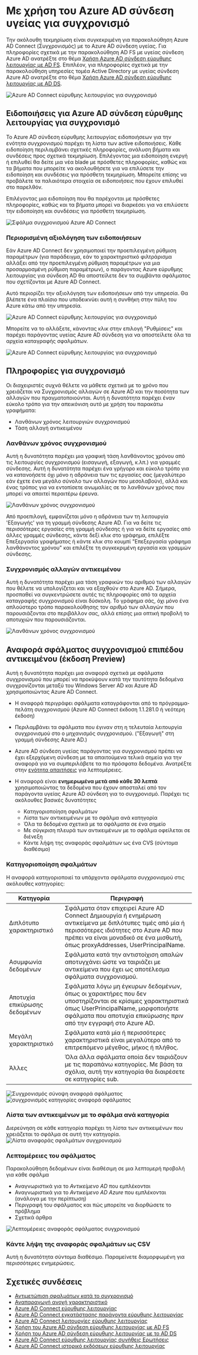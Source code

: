 
<properties
    pageTitle="Χρήση υγείας Azure AD σύνδεση με το συγχρονισμό | Microsoft Azure"
    description="Αυτή είναι η σελίδα Azure AD σύνδεση υγείας που θα ασχολείται με τον τρόπο για την παρακολούθηση της Azure AD Connect συγχρονισμού."
    services="active-directory"
    documentationCenter=""
    authors="karavar"
    manager="samueld"
    editor="curtand"/>

<tags
    ms.service="active-directory"
    ms.workload="identity"
    ms.tgt_pltfrm="na"
    ms.devlang="na"
    ms.topic="get-started-article"
    ms.date="10/18/2016"
    ms.author="vakarand"/>

# <a name="using-azure-ad-connect-health-for-sync"></a>Με χρήση του Azure AD σύνδεση υγείας για συγχρονισμό
Την ακόλουθη τεκμηρίωση είναι συγκεκριμένη για παρακολούθηση Azure AD Connect (Συγχρονισμός) με το Azure AD σύνδεση υγείας.  Για πληροφορίες σχετικά με την παρακολούθηση AD FS με υγείας σύνδεση Azure AD ανατρέξτε στο θέμα [Χρήση Azure AD σύνδεση εύρυθμης λειτουργίας με AD FS](active-directory-aadconnect-health-adfs.md). Επιπλέον, για πληροφορίες σχετικά με την παρακολούθηση υπηρεσίες τομέα Active Directory με υγείας σύνδεση Azure AD ανατρέξτε στο θέμα [Χρήση Azure AD σύνδεση εύρυθμης λειτουργίας με AD DS](active-directory-aadconnect-health-adds.md).

![Azure AD Connect εύρυθμης λειτουργίας για συγχρονισμό](./media/active-directory-aadconnect-health-sync/sync-blade.png)

## <a name="alerts-for-azure-ad-connect-health-for-sync"></a>Ειδοποιήσεις για Azure AD σύνδεση εύρυθμης λειτουργίας για συγχρονισμό
Το Azure AD σύνδεση εύρυθμης λειτουργίας ειδοποιήσεων για την ενότητα συγχρονισμού παρέχει τη λίστα των active ειδοποιήσεις. Κάθε ειδοποίηση περιλαμβάνει σχετικές πληροφορίες, ανάλυση βήματα και συνδέσεις προς σχετικά τεκμηρίωση. Επιλέγοντας μια ειδοποίηση ενεργή ή επιλυθεί θα δείτε μια νέα blade με πρόσθετες πληροφορίες, καθώς και τα βήματα που μπορείτε να ακολουθήσετε για να επιλύσετε την ειδοποίηση και συνδέσεις για πρόσθετη τεκμηρίωση. Μπορείτε επίσης να προβάλετε τα παλαιότερα στοιχεία σε ειδοποιήσεις που έχουν επιλυθεί στο παρελθόν.

Επιλέγοντας μια ειδοποίηση που θα παρέχονται με πρόσθετες πληροφορίες, καθώς και τα βήματα μπορεί να διαρκέσει για να επιλύσετε την ειδοποίηση και συνδέσεις για πρόσθετη τεκμηρίωση.

![Σφάλμα συγχρονισμού Azure AD Connect](./media/active-directory-aadconnect-health-sync/alert.png)

### <a name="limited-evaluation-of-alerts"></a>Περιορισμένη αξιολόγηση των ειδοποιήσεων
Εάν Azure AD Connect δεν χρησιμοποιεί την προεπιλεγμένη ρύθμιση παραμέτρων (για παράδειγμα, εάν το χαρακτηριστικό φιλτράρισμα αλλάξει από την προεπιλεγμένη ρύθμιση παραμέτρων για μια προσαρμοσμένη ρύθμιση παραμέτρων), ο παράγοντας Azure εύρυθμης λειτουργίας για σύνδεση AD θα αποστείλετε δεν τα συμβάντα σφάλματος που σχετίζονται με Azure AD Connect.

Αυτό περιορίζει την αξιολόγηση των ειδοποιήσεων από την υπηρεσία. Θα βλέπετε ένα πλαίσιο που υποδεικνύει αυτή η συνθήκη στην πύλη του Azure κάτω από την υπηρεσία.

![Azure AD Connect εύρυθμης λειτουργίας για συγχρονισμό](./media/active-directory-aadconnect-health-sync/banner.png)

Μπορείτε να το αλλάξετε, κάνοντας κλικ στην επιλογή "Ρυθμίσεις" και παρέχει παράγοντας υγείας Azure AD σύνδεση για να αποστείλετε όλα τα αρχεία καταγραφής σφαλμάτων.

![Azure AD Connect εύρυθμης λειτουργίας για συγχρονισμό](./media/active-directory-aadconnect-health-sync/banner2.png)

## <a name="sync-insight"></a>Πληροφορίες για συγχρονισμό
Οι διαχειριστές συχνά θέλετε να μάθετε σχετικά με το χρόνο που χρειάζεται να Συγχρονισμός αλλαγών σε Azure AD και την ποσότητα των αλλαγών που πραγματοποιούνται. Αυτή η δυνατότητα παρέχει έναν εύκολο τρόπο για την απεικόνιση αυτό με χρήση του παρακάτω γραφήματα:   

- Λανθάνων χρόνος λειτουργιών συγχρονισμού
- Τάση αλλαγή αντικειμένου

### <a name="sync-latency"></a>Λανθάνων χρόνος συγχρονισμού
Αυτή η δυνατότητα παρέχει μια γραφική τάση λανθάνοντος χρόνου από τις λειτουργίες συγχρονισμού (εισαγωγή, εξαγωγή, κ.λπ.) για γραμμές σύνδεσης.  Αυτή η δυνατότητα παρέχει ένα γρήγορο και εύκολο τρόπο για να κατανοήσετε όχι μόνο η αδράνεια των τις εργασίες σας (μεγαλύτερο εάν έχετε ένα μεγάλο σύνολο των αλλαγών που μεσολαβούν), αλλά και ένας τρόπος για να εντοπίσετε ανωμαλίες σε το λανθάνων χρόνος που μπορεί να απαιτεί περαιτέρω έρευνα.

![Λανθάνων χρόνος συγχρονισμού](./media/active-directory-aadconnect-health-sync/synclatency02.png)

Από προεπιλογή, εμφανίζεται μόνο η αδράνεια των τη λειτουργία 'Εξαγωγής' για τη γραμμή σύνδεσης Azure AD.  Για να δείτε τις περισσότερες εργασίες στη γραμμή σύνδεσης ή για να δείτε εργασίες από άλλες γραμμές σύνδεσης, κάντε δεξί κλικ στο γράφημα, επιλέξτε Επεξεργασία γραφήματος ή κάντε κλικ στο κουμπί "Επεξεργασία γράφημα λανθάνοντος χρόνου" και επιλέξτε τη συγκεκριμένη εργασία και γραμμών σύνδεσης.

### <a name="sync-object-changes"></a>Συγχρονισμός αλλαγών αντικειμένου
Αυτή η δυνατότητα παρέχει μια τάση γραφικών του αριθμού των αλλαγών που θέλετε να υπολογίζεται και να εξαχθούν στο Azure AD.  Σήμερα, προσπαθεί να συγκεντρώσετε αυτές τις πληροφορίες από τα αρχεία καταγραφής συγχρονισμού είναι δύσκολη.  Το γράφημα σάς, όχι μόνο ένα απλούστερο τρόπο παρακολούθησης τον αριθμό των αλλαγών που παρουσιάζονται στο περιβάλλον σας, αλλά επίσης μια οπτική προβολή το αποτυχιών που παρουσιάζονται.

![Λανθάνων χρόνος συγχρονισμού](./media/active-directory-aadconnect-health-sync/syncobjectchanges02.png)

## <a name="object-level-synchronization-error-report-preview"></a>Αναφορά σφάλματος συγχρονισμού επιπέδου αντικειμένου (έκδοση Preview)
Αυτή η δυνατότητα παρέχει μια αναφορά σχετικά με σφάλματα συγχρονισμού που μπορεί να προκύψουν κατά την ταυτότητα δεδομένα συγχρονίζονται μεταξύ του Windows Server AD και Azure AD χρησιμοποιώντας Azure AD Connect.

- Η αναφορά περιγράφει σφάλματα καταγράφονται από το πρόγραμμα-πελάτη συγχρονισμού (Azure AD Connect έκδοση 1.1.281.0 ή νεότερη έκδοση)
- Περιλαμβάνει τα σφάλματα που έγιναν στη η τελευταία λειτουργία συγχρονισμού στο ο μηχανισμός συγχρονισμού. ("Εξαγωγή" στη γραμμή σύνδεσης Azure AD.)
- Azure AD σύνδεση υγείας παράγοντας για συγχρονισμού πρέπει να έχει εξερχόμενη σύνδεση με τα απαιτούμενα τελικά σημεία για την αναφορά για να συμπεριλάβετε τα πιο πρόσφατα δεδομένα. Ανατρέξτε στην [ενότητα απαιτήσεις](active-directory-aadconnect-health-agent-install.md#Requirements) για λεπτομέρειες.
- Η αναφορά είναι **ενημερωμένα μετά από κάθε 30 λεπτά** χρησιμοποιώντας τα δεδομένα που έχουν αποσταλεί από τον παράγοντα υγείας Azure AD σύνδεση για το συγχρονισμό.
Παρέχει τις ακόλουθες βασικές δυνατότητες

    - Κατηγοριοποίηση σφαλμάτων
    - Λίστα των αντικειμένων με το σφάλμα ανά κατηγορία
    - Όλα τα δεδομένα σχετικά με τα σφάλματα σε ένα σημείο
    - Με σύγκριση πλευρά των αντικειμένων με το σφάλμα οφείλεται σε διένεξη
    - Κάντε λήψη της αναφοράς σφαλμάτων ως ένα CVS (σύντομα διαθέσιμο)

### <a name="categorization-of-errors"></a>Κατηγοριοποίηση σφαλμάτων
Η αναφορά κατηγοριοποιεί τα υπάρχοντα σφάλματα συγχρονισμού στις ακόλουθες κατηγορίες:

| Κατηγορία | Περιγραφή |
| -------------- | ----------- |
| Διπλότυπο χαρακτηριστικό | Σφάλματα όταν επιχειρεί Azure AD Connect Δημιουργία ή ενημέρωση αντικείμενα με διπλότυπες τιμές από μία ή περισσότερες ιδιότητες στο Azure AD που πρέπει να είναι μοναδικό σε ένα μισθωτή, όπως proxyAddresses, UserPrincipalName. |
| Ασυμφωνία δεδομένων | Σφάλματα κατά την αντιστοίχιση απαλών αποτυγχάνει ώστε να ταιριάζει με αντικείμενα που έχει ως αποτέλεσμα σφάλματα συγχρονισμού. |
| Αποτυχία επικύρωσης δεδομένων | Σφάλματα λόγω μη έγκυρων δεδομένων, όπως οι χαρακτήρες που δεν υποστηρίζονται σε κρίσιμες χαρακτηριστικά όπως UserPrincipalName, μορφοποιήστε σφάλματα που αποτυχία επικύρωσης πριν από την εγγραφή στο Azure AD.|
| Μεγάλη χαρακτηριστικό | Σφάλματα κατά μία ή περισσότερες χαρακτηριστικά είναι μεγαλύτερο από το επιτρεπόμενο μέγεθος, μήκος ή πλήθος.|
| Άλλες | Όλα άλλα σφάλματα οποία δεν ταιριάζουν με τις παραπάνω κατηγορίες. Με βάση τα σχόλια, αυτή την κατηγορία θα διαιρέσετε σε κατηγορίες sub.

![Συγχρονισμός σύνοψη αναφορά σφάλματος](./media/active-directory-aadconnect-health-sync/errorreport01.png)
![συγχρονισμός κατηγορίες αναφορά σφάλματος](./media/active-directory-aadconnect-health-sync/errorreport02.png)

### <a name="list-of-objects-with-error-per-category"></a>Λίστα των αντικειμένων με το σφάλμα ανά κατηγορία
Διερεύνηση σε κάθε κατηγορία παρέχει τη λίστα των αντικειμένων που χρειάζεται το σφάλμα σε αυτή την κατηγορία.
![Λίστα αναφοράς σφαλμάτων συγχρονισμού](./media/active-directory-aadconnect-health-sync/errorreport03.png)

### <a name="error-details"></a>Λεπτομέρειες του σφάλματος
Παρακολούθηση δεδομένων είναι διαθέσιμη σε μια λεπτομερή προβολή για κάθε σφάλμα

- Αναγνωριστικά για το *Αντικείμενο AD* που εμπλέκονται
- Αναγνωριστικά για το *Αντικείμενο AD Azure* που εμπλέκονται (ανάλογα με την περίπτωση)
- Περιγραφή του σφάλματος και πώς μπορείτε να διορθώσετε το πρόβλημα
- Σχετικά άρθρα

![Λεπτομέρειες αναφοράς σφάλματος συγχρονισμού](./media/active-directory-aadconnect-health-sync/errorreport04.png)

### <a name="download-the-error-report-as-csv"></a>Κάντε λήψη της αναφοράς σφαλμάτων ως CSV
Αυτή η δυνατότητα σύντομα διαθέσιμο. Παραμείνετε διαμορφωμένη για περισσότερες ενημερώσεις.



## <a name="related-links"></a>Σχετικές συνδέσεις
* [Αντιμετώπιση σφαλμάτων κατά το συγχρονισμό](active-directory-aadconnect-troubleshoot-sync-errors.md)
* [Αναπαραγωγή ανοχή χαρακτηριστικό](active-directory-aadconnectsyncservice-duplicate-attribute-resiliency.md)
* [Azure AD Connect εύρυθμης λειτουργίας](active-directory-aadconnect-health.md)
* [Azure AD Connect εγκατάστασης παράγοντα εύρυθμης λειτουργίας](active-directory-aadconnect-health-agent-install.md)
* [Azure AD Connect λειτουργίες εύρυθμης λειτουργίας](active-directory-aadconnect-health-operations.md)
* [Χρήση του Azure AD σύνδεση εύρυθμης λειτουργίας με AD FS](active-directory-aadconnect-health-adfs.md)
* [Χρήση του Azure AD σύνδεση εύρυθμης λειτουργίας με το AD DS](active-directory-aadconnect-health-adds.md)
* [Azure AD Connect εύρυθμης λειτουργίας συνήθεις Ερωτήσεις](active-directory-aadconnect-health-faq.md)
* [Azure AD Connect ιστορικό εκδόσεων εύρυθμης λειτουργίας](active-directory-aadconnect-health-version-history.md)

